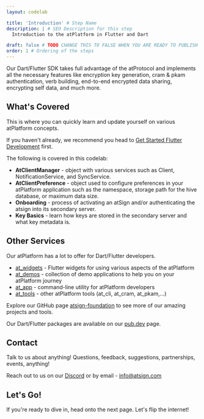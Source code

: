 ```yaml
---
layout: codelab

title: 'Introduction' # Step Name
description: | # SEO Description for this step
  Introduction to the atPlatform in Flutter and Dart

draft: false # TODO CHANGE THIS TO FALSE WHEN YOU ARE READY TO PUBLISH THE PAGE
order: 1 # Ordering of the steps
---
```


Our Dart/Flutter SDK takes full advantage of the atProtocol and implements all the necessary features like encryption key generation, cram & pkam authentication, verb building, end-to-end encrypted data sharing, encrypting self data, and much more.

## What's Covered

This is where you can quickly learn and update yourself on various atPlatform concepts.

If you haven't already, we recommend you head to [Get Started Flutter Development](docs/start/flutter/) first.

The following is covered in this codelab:

- **AtClientManager** - object with various services such as Client, NotificationService, and SyncService.
- **AtClientPreference** - object used to configure preferences in your atPlatform application such as the namespace, storage path for the hive database, or maximum data size.
- **Onboarding** - process of activating an atSign and/or authenticating the atsign into its secondary server.
- **Key Basics** - learn how keys are stored in the secondary server and what key metadata is.

## Other Services

Our atPlatform has a lot to offer for Dart/Flutter developers.

- [at_widgets](https://github.com/atsign-foundation/at_widgets) - Flutter widgets for using various aspects of the atPlatform
- [at_demos](https://github.com/atsign-foundation/at_demos) - collection of demo applications to help you on your atPlatform journey
- [at_app](https://github.com/atsign-foundation/at_app) - command-line utility for atPlatform developers
- [at_tools](https://github.com/atsign-foundation/at_tools) - other atPlatform tools (at_cli, at_cram, at_pkam,...)

Explore our GitHub page [atsign-foundation](https://github.com/atsign-foundation) to see more of our amazing projects and tools.

Our Dart/Flutter packages are available on our [pub.dev](https://pub.dev/publishers/atsign.org/packages) page.

## Contact

Talk to us about anything! Questions, feedback, suggestions, partnerships, events, anything!

Reach out to us on our [Discord](https://discord.atsign.com) or by email - [info@atsign.com](mailto:info@atsign.com)

## Let's Go!

If you're ready to dive in, head onto the next page. Let's flip the internet!
